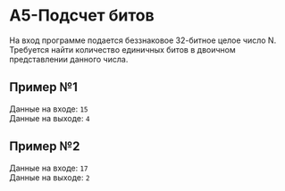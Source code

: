 # A5-Подсчет битов

На вход программе подается беззнаковое 32-битное целое число N. Требуется найти количество единичных битов в двоичном представлении данного числа.

## Пример №1
Данные на входе:	`15`  
Данные на выходе:	`4` 

## Пример №2
Данные на входе:	`17`  
Данные на выходе:	`2` 